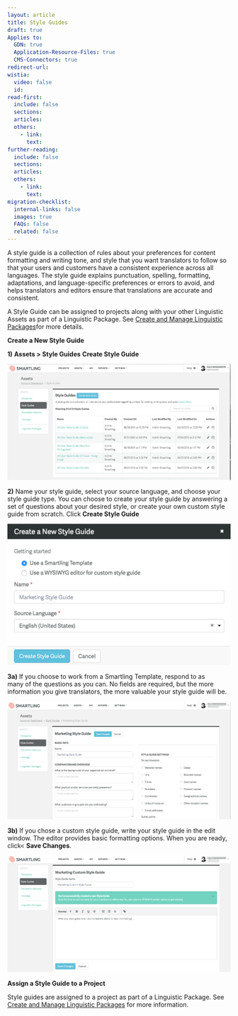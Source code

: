 ```yaml
---
layout: article
title: Style Guides
draft: true
Applies to:
  GDN: true
  Application-Resource-Files: true
  CMS-Connectors: true
redirect-url:
wistia:
  video: false
  id:
read-first:
  include: false
  sections:
  articles:
  others:
    - link:
      text:
further-reading:
  include: false
  sections:
  articles:
  others:
    - link:
      text:
migration-checklist:
  internal-links: false
  images: true
  FAQs: false
  related: false
---
```



A style guide is a collection of rules about your preferences for content formatting and writing tone, and style that you want translators to follow so that your users and customers have a consistent experience across all languages. The style guide explains punctuation, spelling, formatting, adaptations, and language-specific preferences or errors to avoid, and helps translators and editors ensure that translations are accurate and consistent.

A Style Guide can be assigned to projects along with your other Linguistic Assets as part of a Linguistic Package. See [Create and Manage Linguistic Packages]()for more details.

**Create a New Style Guide**

**1)** **Assets &gt; Style Guides** **Create Style Guide**

![](/uploads/versions/style-guides1---x----1999-1037x---.png)

**2)** Name your style guide, select your source language, and choose your style guide type. You can choose to create your style guide by answering a set of questions about your desired style, or create your own custom style guide from scratch. Click **Create Style Guide**

![](/uploads/versions/styleguides2---x----1142-724x---.png)

**3a)** If you choose to work from a Smartling Template, respond to as
<br>many of the questions as you can. No fields are required, but the more information you give translators, the more valuable your style guide will be.

![](/uploads/versions/styleguides3---x----1999-1053x---.png)

**3b)** If you chose a custom style guide, write your style guide in the edit window. The editor provides basic formatting options. When you are ready, click&lt; **Save Changes**.

![](/uploads/versions/styleguide3b---x----1999-1043x---.png)

**Assign a Style Guide to a Project**

Style guides are assigned to a project as part of a Linguistic Package. See [Create and Manage Linguistic Packages](/hc/en-us/articles/218014537) for more information.